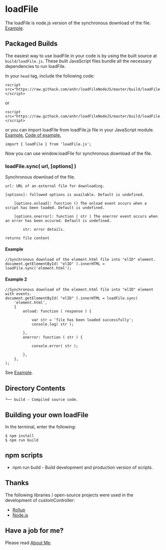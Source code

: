 ﻿# loadFile
The loadFile is node.js version of the synchronous download of the file.
[Example](https://raw.githack.com/anhr/loadFileNodeJS/master/).

## Packaged Builds
The easiest way to use loadFile in your code is by using the built source at `build/loadFile.js`.
These built JavaScript files bundle all the necessary dependencies to run loadFile.

In your `head` tag, include the following code:
```
<script src="https://raw.githack.com/anhr/loadFileNodeJS/master/build/loadFile.js"></script>
```
or
```
<script src="https://raw.githack.com/anhr/loadFileNodeJS/master/build/loadFile.min.js"></script>
```
or you can import loadFile from loadFile.js file in your JavaScript module. [Example.](https://raw.githack.com/anhr/TreeElementNodeJS/master/Examples/module/) [Code of example.](https://github.com/anhr/TreeElementNodeJS/blob/master/index.js)
```
import { loadFile } from 'loadFile.js';
```

Now you can use window.loadFile for synchronous download of the file.

### loadFile.sync( url, [options] )

Synchronous download of the file.

	url: URL of an external file for downloading.

	[options]: followed options is available. Default is undefined.

		[options.onload]: function () The onload event occurs when a script has been loaded. Default is undefined.

		[options.onerror]: function ( str ) The onerror event occurs when an error has been occured. Default is undefined.

			str: error details.

	returns file content

#### Example
```
//Synchronous download of the element.html file into "elID" element.
document.getElementById( "elID" ).innerHTML = loadFile.sync('element.html');
```

#### Example 2
```
//Synchronous download of the element.html file into "elID" element with events.
document.getElementById( "elID" ).innerHTML = loadFile.sync(
	'element.html',
	{
		onload: function ( response ) {

			var str = 'file has been loaded successfully';
			console.log( str );

		},
		onerror: function ( str ) {

			console.error( str );

		},
	},
);
```
See [Example](https://raw.githack.com/anhr/loadFileNodeJS/master/).

## Directory Contents

```
└── build - Compiled source code.
```

## Building your own loadFile

In the terminal, enter the following:

```
$ npm install
$ npm run build
```

## npm scripts

- npm run build - Build development and production version of scripts.

## Thanks
The following libraries / open-source projects were used in the development of customController:
 * [Rollup](https://rollupjs.org)
 * [Node.js](http://nodejs.org/)

 ## Have a job for me?
Please read [About Me](https://anhr.github.io/AboutMe/).
